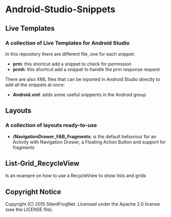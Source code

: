 # Android-Studio-Snippets

## Live Templates
### A collection of Live Templates for Android Studio

In this repository there are different file, one for each snippet:
 * **prm**: this shortcut add a snippet to check for permission
 * **prmh**: this shortcut add a snippet to handle the *prm* response request

There are also XML files that can be inported in Android Studio directly to add all the snippets at once:
 * **Android.xml**: adds some useful snippents in the Android group

## Layouts
### A collection of layouts ready-to-use

 * **/NavigationDrawer_FAB_Fragments**: is the default behaviour for an Activity with Navigation Drawer, a Floating Action Button and support for fragments

## List-Grid_RecycleView
Is an exampre on how to use a RecycleView to show lists and grids


## Copyright Notice
Copyright (C) 2015 SilentFrogNet. Licensed under the Apache 2.0 license (see the LICENSE file).
